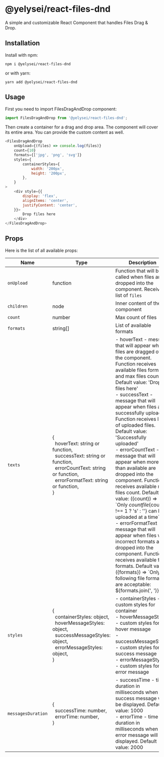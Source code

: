# @yelysei/react-files-dnd

A simple and customizable React Component that handles Files Drag & Drop.

## Installation

Install with npm:

```
npm i @yelysei/react-files-dnd
```

or with yarn:

```
yarn add @yelysei/react-files-dnd
```

## Usage

First you need to import FilesDragAndDrop component:

```javascript
import FilesDragAndDrop from '@yelysei/react-files-dnd';
```

Then create a container for a drag and drop area. The component will cover its entire area.
You can provide the custom content as well. 

```javascript
<FilesDragAndDrop
    onUpload={(files) => console.log(files)}
    count={10}
    formats={['jpg', 'png', 'svg']}
    styles={
        containerStyles={
            width: '200px',
            height: '200px',
        },
    }
>
    <div style={{
        display: 'flex',
        alignItems: 'center',
        justifyContent: 'center',
    }}>
        Drop files here
    </div>
</FilesDragAndDrop>
```

## Props

Here is the list of all available props:

Name | Type | Description
---|---|---
`onUpload` | function | Function that will be called when files are dropped into the component. Receives list of `files`
`children` | node | Inner content of the component
`count` | number | Max count of files
`formats` | string[] | List of available formats
`texts` | {<br/>&nbsp;&nbsp;hoverText: string or function,<br/>&nbsp;&nbsp;successText: string or function,<br/>&nbsp;&nbsp;errorCountText: string or function,<br/>&nbsp;&nbsp;errorFormatText: string or function,<br/>} | - hoverText - message that will appear when files are dragged over the component. Function receives available files formats and max files count. Default value: 'Drop files here'<br/>- successText - message that will appear when files are successfully uploaded. Function receives list of uploaded files. Default value: 'Successfully uploaded'<br/>- errorCountText - message that will appear when more files than available are dropped into the component. Function receives available max files count. Default value: ({count}) => \`Only ${count} file${count !== 1 ? 's' : ''} can be uploaded at a time\`<br/>- errorFormatText - message that will appear when files with incorrect formats are dropped into the component. Function receives available files formats. Default value: ({formats}) => \`Only following file formats are acceptable: ${formats.join(', ')}\` 
`styles` | {<br/>&nbsp;&nbsp;containerStyles: object,<br/>&nbsp;&nbsp;hoverMessageStyles: object,<br/>&nbsp;&nbsp;successMessageStyles: object,<br/>&nbsp;&nbsp;errorMessageStyles: object,<br/>} | - containerStyles - custom styles for container<br/>- hoverMessageStyles - custom styles for hover message<br/>- successMessageStyles - custom styles for success message<br/>- errorMessageStyles - custom styles for error message
`messagesDuration` | {<br/>&nbsp;&nbsp;successTime: number,<br/>&nbsp;&nbsp;errorTime: number,<br/>} | - successTime - time duration in milliseconds when the success message will be displayed. Default value: 1000<br/>- errorTime - time duration in milliseconds when the error message will be displayed. Default value: 2000
